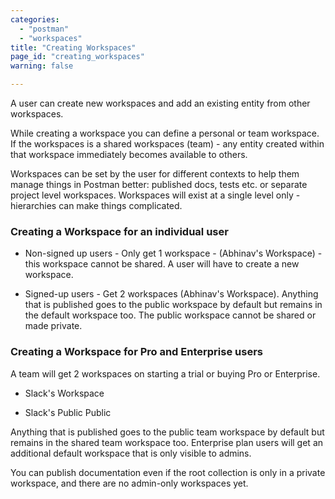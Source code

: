 ```yaml
---
categories:
  - "postman"
  - "workspaces"
title: "Creating Workspaces"
page_id: "creating_workspaces"
warning: false

---
```

A user can create new workspaces and add an existing entity from other workspaces.

While creating a workspace you can define a personal or team workspace. If the workspaces is a shared workspaces (team) - any entity created within that workspace immediately becomes available to others.

Workspaces can be set by the user for different contexts to help them manage things in Postman better: published docs, tests etc. or separate project level workspaces. Workspaces will exist at a single level only - hierarchies can make things complicated.

### Creating a Workspace for an individual user

* Non-signed up users - Only get 1 workspace - (Abhinav's Workspace) - this workspace cannot be shared. A user will have to create a new workspace.

* Signed-up users - Get 2 workspaces (Abhinav's Workspace). Anything that is published goes to the public workspace by default but remains in the default workspace too. The public workspace cannot be shared or made private.

### Creating a Workspace for Pro and Enterprise users

A team will get 2 workspaces on starting a trial or buying Pro or Enterprise. 

* Slack's Workspace

* Slack's Public Public

Anything that is published goes to the public team workspace by default but remains in the shared team workspace too. Enterprise plan users will get an additional default workspace that is only visible to admins.

You can publish documentation even if the root collection is only in a private workspace, and there are no admin-only workspaces yet.
